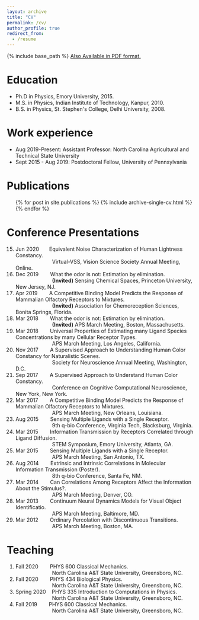 ```yaml
---
layout: archive
title: "CV"
permalink: /cv/
author_profile: true
redirect_from:
  - /resume
---
```


{% include base_path %}
[Also Available in PDF format.](https://vijaysinghncat.github.io/files/VijaySinghCV.pdf)
                                        
Education
======
* Ph.D in Physics, Emory University, 2015.
* M.S. in Physics,  Indian Institute of Technology, Kanpur, 2010.
* B.S. in Physics, St. Stephen's College, Delhi University, 2008.

Work experience
======
* Aug 2019-Present: Assistant Professor: North Carolina Agricultural and Technical State University
* Sept 2015 - Aug 2019: Postdoctoral Fellow, University of Pennsylvania
  

Publications
======
  <ul>{% for post in site.publications %}
    {% include archive-single-cv.html %}
  {% endfor %}</ul>
  
Conference Presentations
======
15. Jun 2020 &nbsp;&nbsp;&nbsp;&nbsp;&nbsp;&nbsp;Equivalent Noise Characterization of Human Lightness Constancy.<br> 
&nbsp;&nbsp;&nbsp;&nbsp;&nbsp;&nbsp;&nbsp;&nbsp;&nbsp;&nbsp;&nbsp;&nbsp;&nbsp;&nbsp;&nbsp;&nbsp;&nbsp;&nbsp;&nbsp;&nbsp;&nbsp;&nbsp;&nbsp;&nbsp; 
Virtual-VSS, Vision Science Society Annual Meeting, Online.
14. Dec 2019 &nbsp;&nbsp;&nbsp;&nbsp;&nbsp;&nbsp;    What the odor is not: Estimation by elimination.<br> 
&nbsp;&nbsp;&nbsp;&nbsp;&nbsp;&nbsp;&nbsp;&nbsp;&nbsp;&nbsp;&nbsp;&nbsp;&nbsp;&nbsp;&nbsp;&nbsp;&nbsp;&nbsp;&nbsp;&nbsp;&nbsp;&nbsp;&nbsp;&nbsp; 
**(Invited)** Sensing Chemical Spaces, Princeton University, New Jersey, NJ.
13. Apr 2019 &nbsp;&nbsp;&nbsp;&nbsp;&nbsp;&nbsp;    A Competitive Binding Model Predicts the Response of Mammalian Olfactory Receptors to Mixtures.<br> 
&nbsp;&nbsp;&nbsp;&nbsp;&nbsp;&nbsp;&nbsp;&nbsp;&nbsp;&nbsp;&nbsp;&nbsp;&nbsp;&nbsp;&nbsp;&nbsp;&nbsp;&nbsp;&nbsp;&nbsp;&nbsp;&nbsp;&nbsp;&nbsp; 
**(Invited)** Association for Chemoreception Sciences, Bonita Springs, Florida.
12. Mar 2018 &nbsp;&nbsp;&nbsp;&nbsp;&nbsp;&nbsp;    What the odor is not: Estimation by elimination. <br> 
&nbsp;&nbsp;&nbsp;&nbsp;&nbsp;&nbsp;&nbsp;&nbsp;&nbsp;&nbsp;&nbsp;&nbsp;&nbsp;&nbsp;&nbsp;&nbsp;&nbsp;&nbsp;&nbsp;&nbsp;&nbsp;&nbsp;&nbsp;&nbsp; 
**(Invited)** APS March Meeting, Boston, Massachusetts.
11. Mar 2018  &nbsp;&nbsp;&nbsp;&nbsp;&nbsp;&nbsp;  Universal Properties of Estimating many Ligand Species Concentrations by many Cellular Receptor Types.<br> 
&nbsp;&nbsp;&nbsp;&nbsp;&nbsp;&nbsp;&nbsp;&nbsp;&nbsp;&nbsp;&nbsp;&nbsp;&nbsp;&nbsp;&nbsp;&nbsp;&nbsp;&nbsp;&nbsp;&nbsp;&nbsp;&nbsp;&nbsp;&nbsp; 
APS March Meeting, Los Angeles, California.
10. Nov 2017  &nbsp;&nbsp;&nbsp;&nbsp;&nbsp;&nbsp;  A Supervised Approach to Understanding Human Color Constancy for Naturalistic Scenes.<br> 
&nbsp;&nbsp;&nbsp;&nbsp;&nbsp;&nbsp;&nbsp;&nbsp;&nbsp;&nbsp;&nbsp;&nbsp;&nbsp;&nbsp;&nbsp;&nbsp;&nbsp;&nbsp;&nbsp;&nbsp;&nbsp;&nbsp;&nbsp;&nbsp; 
Society for Neuroscience Annual Meeting, Washington, D.C.
9. Sep 2017  &nbsp;&nbsp;&nbsp;&nbsp;&nbsp;&nbsp;  A Supervised Approach to Understand Human Color Constancy.<br> 
&nbsp;&nbsp;&nbsp;&nbsp;&nbsp;&nbsp;&nbsp;&nbsp;&nbsp;&nbsp;&nbsp;&nbsp;&nbsp;&nbsp;&nbsp;&nbsp;&nbsp;&nbsp;&nbsp;&nbsp;&nbsp;&nbsp;&nbsp;&nbsp; 
Conference on Cognitive Computational Neuroscience, New York, New York.
8. Mar 2017  &nbsp;&nbsp;&nbsp;&nbsp;&nbsp;&nbsp;  A Competitive Binding Model Predicts the Response of Mammalian Olfactory Receptors to Mixtures.<br> 
&nbsp;&nbsp;&nbsp;&nbsp;&nbsp;&nbsp;&nbsp;&nbsp;&nbsp;&nbsp;&nbsp;&nbsp;&nbsp;&nbsp;&nbsp;&nbsp;&nbsp;&nbsp;&nbsp;&nbsp;&nbsp;&nbsp;&nbsp;&nbsp; 
APS March Meeting, New Orleans, Louisiana.
7. Aug 2015  &nbsp;&nbsp;&nbsp;&nbsp;&nbsp;&nbsp;  Sensing Multiple Ligands with a Single Receptor.<br> 
&nbsp;&nbsp;&nbsp;&nbsp;&nbsp;&nbsp;&nbsp;&nbsp;&nbsp;&nbsp;&nbsp;&nbsp;&nbsp;&nbsp;&nbsp;&nbsp;&nbsp;&nbsp;&nbsp;&nbsp;&nbsp;&nbsp;&nbsp;&nbsp; 
9th q-bio Conference, Virginia Tech, Blacksburg, Virginia.
6. Mar 2015  &nbsp;&nbsp;&nbsp;&nbsp;&nbsp;&nbsp;  Information Transmission by Receptors Correlated through Ligand Diffusion.<br> 
&nbsp;&nbsp;&nbsp;&nbsp;&nbsp;&nbsp;&nbsp;&nbsp;&nbsp;&nbsp;&nbsp;&nbsp;&nbsp;&nbsp;&nbsp;&nbsp;&nbsp;&nbsp;&nbsp;&nbsp;&nbsp;&nbsp;&nbsp;&nbsp; 
STEM Symposium, Emory University, Atlanta, GA.
5. Mar 2015  &nbsp;&nbsp;&nbsp;&nbsp;&nbsp;&nbsp;  Sensing Multiple Ligands with a Single Receptor.<br> 
&nbsp;&nbsp;&nbsp;&nbsp;&nbsp;&nbsp;&nbsp;&nbsp;&nbsp;&nbsp;&nbsp;&nbsp;&nbsp;&nbsp;&nbsp;&nbsp;&nbsp;&nbsp;&nbsp;&nbsp;&nbsp;&nbsp;&nbsp;&nbsp; 
APS March Meeting, San Antonio, TX.
4. Aug 2014  &nbsp;&nbsp;&nbsp;&nbsp;&nbsp;&nbsp;  Extrinsic and Intrinsic Correlations in Molecular Information Transmission (Poster).<br> 
&nbsp;&nbsp;&nbsp;&nbsp;&nbsp;&nbsp;&nbsp;&nbsp;&nbsp;&nbsp;&nbsp;&nbsp;&nbsp;&nbsp;&nbsp;&nbsp;&nbsp;&nbsp;&nbsp;&nbsp;&nbsp;&nbsp;&nbsp;&nbsp; 
8th q-bio Conference, Santa Fe, NM.
3. Mar 2014  &nbsp;&nbsp;&nbsp;&nbsp;&nbsp;&nbsp;  Can Correlations Among Receptors Affect the Information About the Stimulus?.<br> 
&nbsp;&nbsp;&nbsp;&nbsp;&nbsp;&nbsp;&nbsp;&nbsp;&nbsp;&nbsp;&nbsp;&nbsp;&nbsp;&nbsp;&nbsp;&nbsp;&nbsp;&nbsp;&nbsp;&nbsp;&nbsp;&nbsp;&nbsp;&nbsp; 
APS March Meeting, Denver, CO.
2. Mar 2013  &nbsp;&nbsp;&nbsp;&nbsp;&nbsp;&nbsp;  Continuum Neural Dynamics Models for Visual Object Identificatio.<br> 
&nbsp;&nbsp;&nbsp;&nbsp;&nbsp;&nbsp;&nbsp;&nbsp;&nbsp;&nbsp;&nbsp;&nbsp;&nbsp;&nbsp;&nbsp;&nbsp;&nbsp;&nbsp;&nbsp;&nbsp;&nbsp;&nbsp;&nbsp;&nbsp; 
APS March Meeting, Baltimore, MD.
1. Mar 2012  &nbsp;&nbsp;&nbsp;&nbsp;&nbsp;&nbsp;  Ordinary Percolation with Discontinuous Transitions.<br> 
&nbsp;&nbsp;&nbsp;&nbsp;&nbsp;&nbsp;&nbsp;&nbsp;&nbsp;&nbsp;&nbsp;&nbsp;&nbsp;&nbsp;&nbsp;&nbsp;&nbsp;&nbsp;&nbsp;&nbsp;&nbsp;&nbsp;&nbsp;&nbsp; 
APS March Meeting, Boston, MA.
  
Teaching
======
1. Fall 2020 &nbsp;&nbsp;&nbsp;&nbsp;&nbsp;&nbsp; PHYS 600 Classical Mechanics. <br> 
&nbsp;&nbsp;&nbsp;&nbsp;&nbsp;&nbsp;&nbsp;&nbsp;&nbsp;&nbsp;&nbsp;&nbsp;&nbsp;&nbsp;&nbsp;&nbsp;&nbsp;&nbsp;&nbsp;&nbsp;&nbsp;&nbsp;&nbsp;&nbsp; North Carolina A&T State University, Greensboro, NC.
2. Fall 2020 &nbsp;&nbsp;&nbsp;&nbsp;&nbsp;&nbsp; PHYS 434 Biological Physics.<br> 
&nbsp;&nbsp;&nbsp;&nbsp;&nbsp;&nbsp;&nbsp;&nbsp;&nbsp;&nbsp;&nbsp;&nbsp;&nbsp;&nbsp;&nbsp;&nbsp;&nbsp;&nbsp;&nbsp;&nbsp;&nbsp;&nbsp;&nbsp;&nbsp;  North Carolina A&T State University, Greensboro, NC.
3. Spring 2020 &nbsp;&nbsp; PHYS 335 Introduction to Computations in Physics.<br> 
&nbsp;&nbsp;&nbsp;&nbsp;&nbsp;&nbsp;&nbsp;&nbsp;&nbsp;&nbsp;&nbsp;&nbsp;&nbsp;&nbsp;&nbsp;&nbsp;&nbsp;&nbsp;&nbsp;&nbsp;&nbsp;&nbsp;&nbsp;&nbsp;  North Carolina A&T State University, Greensboro, NC.
4. Fall 2019 &nbsp;&nbsp;&nbsp;&nbsp;&nbsp;&nbsp; PHYS 600 Classical Mechanics.<br> 
&nbsp;&nbsp;&nbsp;&nbsp;&nbsp;&nbsp;&nbsp;&nbsp;&nbsp;&nbsp;&nbsp;&nbsp;&nbsp;&nbsp;&nbsp;&nbsp;&nbsp;&nbsp;&nbsp;&nbsp;&nbsp;&nbsp;&nbsp;&nbsp;  North Carolina A&T State University, Greensboro, NC.
  
  

